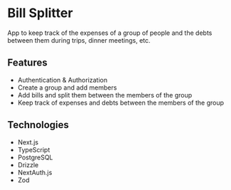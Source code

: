 # Bill Splitter

App to keep track of the expenses of a group of people and the debts between them during trips, dinner meetings, etc.

## Features

- Authentication & Authorization
- Create a group and add members
- Add bills and split them between the members of the group
- Keep track of expenses and debts between the members of the group

## Technologies

- Next.js
- TypeScript
- PostgreSQL
- Drizzle
- NextAuth.js
- Zod
